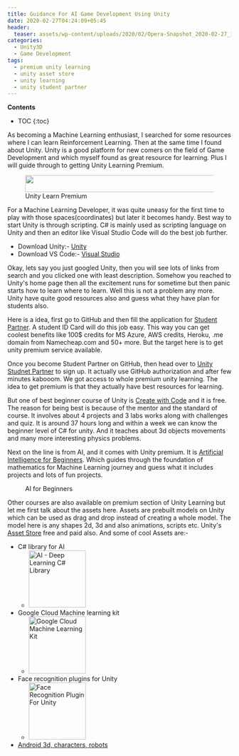 ```yaml
---
title: Guidance For AI Game Development Using Unity
date: 2020-02-27T04:24:09+05:45
header:
  teaser: assets/wp-content/uploads/2020/02/Opera-Snapshot_2020-02-27_100713_learn.unity_.com_-e1582777392565.png
categories:
  - Unity3D
  - Game Development
tags:
  - premium unity learning
  - unity asset store
  - unity learning
  - unity student partner
---
```

**Contents**
* TOC
{:toc}

<!-- wp:paragraph -->
<p>As becoming a Machine Learning enthusiast, I searched for some resources where I can learn Reinforcement Learning. Then at the same time I found about Unity. Unity is a good platform for new comers on the field of Game Development and which myself found as great resource for learning.  Plus I will guide through to getting Unity Learning Premium.</p>
<!-- /wp:paragraph -->

<!-- wp:image {"id":177,"width":582,"height":38,"sizeSlug":"large","linkDestination":"custom"} -->
<figure class="wp-block-image size-large is-resized"><a href="learn.unity.com"><img src="{{site.url}}/wp-content/uploads/2020/02/Opera-Snapshot_2020-02-27_085951_learn.unity_.com_.png" alt="" class="wp-image-177" width="582" height="38"/></a><figcaption>Unity Learn Premium</figcaption></figure>
<!-- /wp:image -->

<!-- wp:paragraph -->
<p>For a Machine Learning Developer, it was quite uneasy for the first time to play with those spaces(coordinates) but later it becomes handy. Best way to start Unity is through scripting. C# is mainly used as scripting language on Unity and then an editor like Visual Studio Code will do the best job further. </p>
<!-- /wp:paragraph -->

<!-- wp:list -->
<ul><li>Download Unity:- <a href="https://unity3d.com/get-unity/download">Unity</a></li><li>Download VS Code:- <a href="https://visualstudio.microsoft.com/downloads/"> Visual Studio</a></li></ul>
<!-- /wp:list -->

<!-- wp:paragraph -->
<p>Okay, lets say you just googled Unity, then you will see lots of links from search and you clicked one with least description. Somehow you reached to Unity's home page then all the excitement runs for sometime but then panic starts how to learn where to learn. Well this is not a problem any more. Unity have quite good resources also and guess what they have plan for students also. </p>
<!-- /wp:paragraph -->

<!-- wp:paragraph -->
<p>Here is a idea, first go to GitHub and then fill the application for <a href="https://education.github.com/pack/partners">Student Partner</a>. A student ID Card will do this job easy. This way you can get coolest benefits like 100$ credits for MS Azure, AWS credits, Heroku, .me domain from Namecheap.com and 50+ more. But the target here is to get unity premium service available. </p>
<!-- /wp:paragraph -->

<!-- wp:paragraph -->
<p>Once you become Student Partner on GitHub, then head over to <a href="https://store.unity.com/academic/unity-student"> Unity Studnet Partner</a> to sign up. It actually use GitHub authorization and after few minutes kabooom. We got access to whole premium unity learning. The idea to get premium is that they actually have best resources for learning.</p>
<!-- /wp:paragraph -->

<!-- wp:paragraph -->
<p> But one of best beginner course of Unity is <a href="https://learn.unity.com/course/create-with-code">Create with Code</a> and it is free. The reason for being best is because of the mentor and the standard of course. It involves about 4 projects and 3 labs works along with challenges and quiz. It is around 37 hours long and within a week we can know the beginner level of C# for unity. And it teaches about 3d objects movements and many more interesting physics problems.</p>
<!-- /wp:paragraph -->

<!-- wp:paragraph -->
<p>Next on the line is from AI, and it comes with Unity premium. It is <a href="https://learn.unity.com/course/artificial-intelligence-for-beginners"> Artificial Intelligence for Beginners</a>. Which guides through the foundation of mathematics for Machine Learning journey and guess what it includes projects and lots of fun projects.</p>
<!-- /wp:paragraph -->

<!-- wp:image {"id":179,"sizeSlug":"large"} -->
<figure class="wp-block-image size-large"><img src="{{site.url}}/wp-content/uploads/2020/02/Opera-Snapshot_2020-02-27_091625_learn.unity_.com_-1024x334.png" alt="" class="wp-image-179"/><figcaption>AI for Beginners</figcaption></figure>
<!-- /wp:image -->

<!-- wp:paragraph -->
<p>Other courses are also available on premium section of Unity Learning but let me first talk about the assets here. Assets are prebuilt models on Unity which can be used as drag and drop instead of creating a whole model. The model here is any shapes 2d, 3d and also animations, scripts etc. Unity's <a href="https://assetstore.unity.com">Asset Store</a> free and paid also. And some of cool Assets are:-</p>
<!-- /wp:paragraph -->

<!-- wp:list -->
<ul><li>C# library for AI<ul><li> <a href="https://assetstore.unity.com/packages/tools/ai/ai-deep-learning-c-library-98437?aid=1101l9g6i"><img width="128" height="128" src="https://api.assetstore.unity3d.com/affiliate/embed/package/98437/icon" alt="AI - Deep Learning C# Library"></a></li></ul></li><li>Google Cloud Machine learning kit<ul><li> <a href="https://assetstore.unity.com/packages/add-ons/machinelearning/google-cloud-machine-learning-kit-109501?aid=1101l9g6i"><img width="128" height="128" src="https://api.assetstore.unity3d.com/affiliate/embed/package/109501/icon" alt="Google Cloud Machine Learning Kit"></a></li></ul></li><li>Face recognition plugins for Unity<ul><li><a href="https://assetstore.unity.com/packages/add-ons/machinelearning/face-recognition-plugin-for-unity-139510?aid=1101l9g6i"><img width="128" height="128" src="https://api.assetstore.unity3d.com/affiliate/embed/package/139510/icon" alt="Face Recognition Plugin For Unity"></a></li></ul></li><li><a href="https://assetstore.unity.com/packages/3d/characters/robots/android-6718?aid=1101l9g6i">Android 3d, characters, robots</a></li></ul>
<!-- /wp:list -->